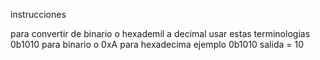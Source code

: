instrucciones 


para convertir de binario o hexademil a decimal usar estas terminologias 0b1010 para binario o 0xA para hexadecima   ejemplo 0b1010 salida = 10
